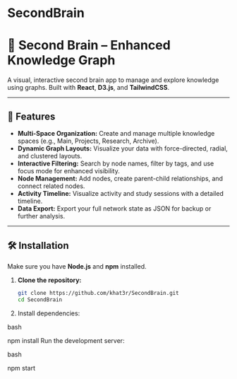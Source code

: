 # SecondBrain

# 🧠 Second Brain – Enhanced Knowledge Graph

A visual, interactive second brain app to manage and explore knowledge using graphs. Built with **React**, **D3.js**, and **TailwindCSS**.

---

## 🚀 Features

- **Multi-Space Organization:** Create and manage multiple knowledge spaces (e.g., Main, Projects, Research, Archive).
- **Dynamic Graph Layouts:** Visualize your data with force-directed, radial, and clustered layouts.
- **Interactive Filtering:** Search by node names, filter by tags, and use focus mode for enhanced visibility.
- **Node Management:** Add nodes, create parent-child relationships, and connect related nodes.
- **Activity Timeline:** Visualize activity and study sessions with a detailed timeline.
- **Data Export:** Export your full network state as JSON for backup or further analysis.

---

## 🛠 Installation

Make sure you have **Node.js** and **npm** installed.

1. **Clone the repository:**

   ```bash
   git clone https://github.com/khat3r/SecondBrain.git
   cd SecondBrain
2. Install dependencies:

bash

npm install
Run the development server:

bash

npm start
